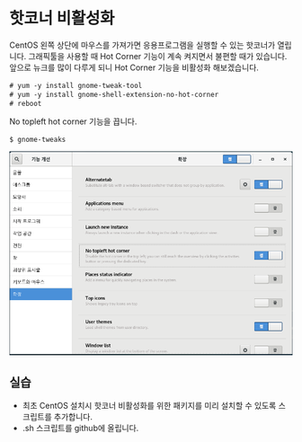 # 핫코너 비활성화
CentOS 왼쪽 상단에 마우스를 가져가면 응용프로그램을 실행할 수 있는 핫코너가 열립니다.
그래픽툴을 사용할 때 Hot Corner 기능이 계속 켜지면서 불편할 때가 있습니다.
앞으로 뉴크를 많이 다루게 되니 Hot Corner 기능을 비활성화 해보겠습니다.

```
# yum -y install gnome-tweak-tool
# yum -y install gnome-shell-extension-no-hot-corner
# reboot
```

No topleft hot corner 기능을 끕니다.
```
$ gnome-tweaks
```

![off_hotcorner](../figures/off_hotcorner.png)

## 실습
-  최초 CentOS 설치시 핫코너 비활성화를 위한 패키지를 미리 설치할 수 있도록 스크립트를 추가합니다.
- .sh 스크립트를 github에 올립니다.
